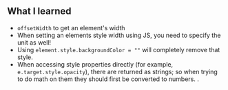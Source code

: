 ## What I learned

- `offsetWidth` to get an element's width
- When setting an elements style width using JS, you need to specify the unit as well!
- Using `element.style.backgroundColor = ""` will completely remove that style.
- When accessing style properties directly (for example, `e.target.style.opacity`), there are returned as strings; so when trying to do math on them they should first be converted to numbers. .
